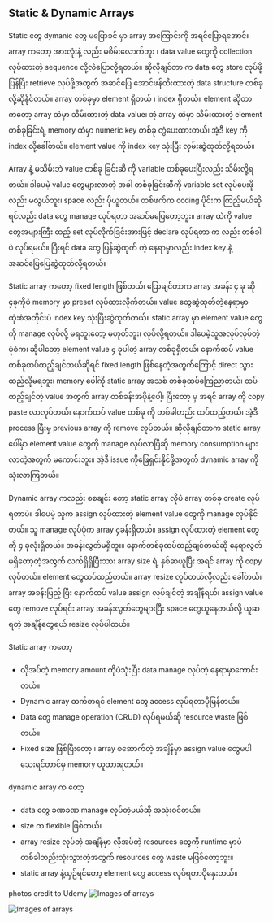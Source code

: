 ## Static & Dynamic Arrays

Static တွေ dymanic တွေ မပြောခင် မှာ array အကြောင်းကို အရင်ပြောရအောင်။ array ကတော့ အားလုံးနဲ့ လည်း မစိမ်းလောက်ဘူး ၊ data value တွေကို collection လုပ်ထားတဲ့ sequence လို့လဲပြောလို့ရတယ်။ ဆိုလိုချင်တာ က data တွေ store လုပ်ဖို့ ပြန်ပြီး retrieve လုပ်ဖို့အတွက် အဆင်ပြေ အောင်ဖန်တီးထားတဲ့ data structure တစ်ခုလို့ဆိုနိုင်တယ်။ array တစ်ခုမှာ element ရှိတယ် ၊ index ရှိတယ်။ element ဆိုတာကတော့ array ထဲမှာ သိမ်းထားတဲ့ data value၊ အဲ့ array ထဲမှာ သိမ်းထားတဲ့ element တစ်ခုခြင်းရဲ့ memory ထဲမှာ numeric key တစ်ခု တွဲပေးထားတယ်၊ အဲ့ဒီ key ကို index လို့ခေါ်တယ်။ element value ကို index key သုံးပြီး လှမ်းဆွဲထုတ်လို့ရတယ်။

Array နဲ့ မသိမ်းဘဲ value တစ်ခု ခြင်းဆီ ကို variable တစ်ခုပေးပြီးလည်း သိမ်းလို့ရတယ်။ ဒါပေမဲ့ value တွေများလာတဲ့ အခါ တစ်ခုခြင်းဆီကို variable set လုပ်ပေးဖို့လည်း မလွယ်ဘူး၊ space လည်း ပိုယူတယ်။ တစ်ဖက်က coding ပိုင်းက ကြည့်မယ်ဆိုရင်လည်း data တွေ manage လုပ်ရတာ အဆင်မပြေတော့ဘူး။ array ထဲကို value တွေအများကြီး ထည့် set လုပ်လိုက်ခြင်းအားဖြင့် declare လုပ်ရတာ က လည်း တစ်ခါပဲ လုပ်ရမယ်။ ပြီးရင် data တွေ ပြန်ဆွဲထုတ် တဲ့ နေရာမှာလည်း index key နဲ့ အဆင်ပြေပြေဆွဲထုတ်လို့ရတယ်။

Static array ကတော့ fixed length ဖြစ်တယ်၊ ပြောချင်တာက array အခန်း ၄ ခု ဆို ၄ခုကိုပဲ memory မှာ preset လုပ်ထားလိုက်တယ်။ value တွေဆွဲထုတ်တဲ့နေရာမှာ ထုံးစံအတိုင်းပဲ index key သုံးပြီးဆွဲထုတ်တယ်။ static array မှာ element value တွေကို manage လုပ်လို့ မရဘူးတော့ မဟုတ်ဘူး၊ လုပ်လို့ရတယ်။ ဒါပေမဲ့သူအလုပ်လုပ်တဲ့ ပုံစံက၊ ဆိုပါတော့ element value ၄ ခုပါတဲ့ array တစ်ခုရှိတယ်၊ နောက်ထပ် value တစ်ခုထပ်ထည့်ချင်တယ်ဆိုရင် fixed length ဖြစ်နေတဲ့အတွက်ကြောင့် direct သွားထည့်လို့မရဘူး၊ memory ပေါ်ကို static array အသစ် တစ်ခုထပ်ကြေညာတယ်၊ ထပ်ထည့်ချင်တဲ့ value အတွက် array တစ်ခန်းအပိုနဲ့ပေါ့၊ ပြီးတော့ မှ အရင် array ကို copy paste လာလုပ်တယ်၊ နောက်ထပ် value တစ်ခု ကို တစ်ခါတည်း ထပ်ထည့်တယ်၊ အဲ့ဒီ process ပြီးမှ previous array ကို remove လုပ်တယ်။ ဆိုလိုချင်တာက static array ပေါ်မှာ element value တွေကို manage လုပ်လာပြီဆို memory consumption များလာတဲ့အတွက် မကောင်းဘူး။ အဲ့ဒီ issue ကိုဖြေရှင်းနိုင်ဖို့အတွက် dynamic array ကို သုံးလာကြတယ်။

Dynamic array ကလည်း စစချင်း တော့ static array လိုပဲ array တစ်ခု create လုပ်ရတာပဲ။ ဒါပေမဲ့ သူက assign လုပ်ထားတဲ့ element value တွေကို manage လုပ်နိုင်တယ်။ သူ manage လုပ်ပုံက array ၄ခန်းရှိတယ်။ assign လုပ်ထားတဲ့ element တွေကို ၄ ခုလုံးရှိတယ်။ အခန်းလွတ်မရှိဘူး။ နောက်တစ်ခုထပ်ထည့်ချင်တယ်ဆို နေရာလွတ်မရှိတော့တဲ့အတွက် လက်ရှိရှိပြီးသား array size ရဲ့ နှစ်ဆယူပြီး အရင် array ကို copy လုပ်တယ်။ element တွေထပ်ထည့်တယ်။ array resize လုပ်တယ်လို့လည်း ခေါ်တယ်။ array အခန်းပြည့် ပြီး နောက်ထပ် value assign လုပ်ချင်တဲ့ အချိန်ရယ်၊ assign value တွေ remove လုပ်ရင်း array အခန်းလွတ်တွေများပြီး space တွေယူနေတယ်လို့ ယူဆရတဲ့ အချိန်တွေရယ် resize လုပ်ပါတယ်။

Static array ကတော့
-	လိုအပ်တဲ့ memory amount ကိုပဲသုံးပြီး data manage လုပ်တဲ့ နေရာမှာကောင်းတယ်။
-	Dynamic array ထက်စာရင် element တွေ access လုပ်ရတာပိုမြန်တယ်။
-	Data တွေ manage operation (CRUD) လုပ်ရမယ်ဆို resource waste ဖြစ်တယ်။
-	Fixed size ဖြစ်ပြီးတော့ ၊ array စဆောက်တဲ့ အချိန်မှာ assign value တွေမပါသေးရင်တာင်မှ memory ယူထားရတယ်။

 dynamic array က တော့
-	data တွေ ခဏခဏ manage လုပ်တဲ့မယ်ဆို အသုံးဝင်တယ်။
-	size က flexible ဖြစ်တယ်။
-	array resize လုပ်တဲ့ အချိန်မှာ လိုအပ်တဲ့ resources တွေကို runtime မှာပဲ တစ်ခါတည်းသုံးသွားတဲ့အတွက် resources တွေ waste မဖြစ်တော့ဘူး။
-	static array နဲ့ယှဉ်ရင်တော့ element တွေ access လုပ်ရတာပိုနှေးတယ်။

photos credit to Udemy
![Images of arrays](https://raw.githubusercontent.com/HlaingTinHtun/Data-Structure-Algorithm-In-Burmese/master/assets/static%20%26%20dynamic%20arrays/static%20array.png)

![Images of arrays](https://raw.githubusercontent.com/HlaingTinHtun/Data-Structure-Algorithm-In-Burmese/master/assets/static%20%26%20dynamic%20arrays/dynamic%20array.png)
